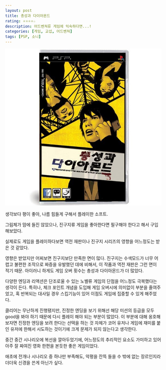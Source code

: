 ```yaml
---
layout: post
title: 총성과 다이아몬드
rating: ⭐️⭐️⭐️⭐️☆
description: 어드벤쳐류 게임에 익숙하다면...!
categories: [게임, 교섭, 어드벤쳐]
tags: [PSP, 소니]
---
```


![총성과 다이아몬드](../../images/2010/diamond_and_The_sound_of_a_gun_shot.jpg)

생각보다 평이 좋아, 나름 힘들게 구해서 플레이한 소프트.

그림체가 맘에 들진 않았으나, 진구지류 게임을 좋아한다면 필구해야 한다고 해서 구입해보았다.

실제로도 게임을 플레이하다보면 역전 재판이나 진구지 시리즈의 영향을 어느정도는 받은 것 같았다.

영향은 받았지만 어찌보면 진구지보단 만족한 면이 많다. 진구지는 수색모드가 너무 어렵고 불편한 조작으로 짜증을 유발했던 데에 비해서, 이 작품과 역전 재판은 그런 면이 적기 때문. 아이러니 하게도 게임 오버 횟수는 총성과 다이아몬드가 더 많았다.

다양한 엔딩과 리액션은 단조로울 수 있는 노벨류 게임의 단점을 어느정도 극복했다는 생각이 든다. 특히나, 체크 포인트 개념을 도입해 게임 오버시에 의미없이 부분을 줄여주었고, 혹 반복되는 대사일 경우 스킵기능이 있어 이점도 게임에 집중할 수 있게 해주었다.

클리어는 무난하게 진행됐지만, 진정한 엔딩을 보기 위해선 해당 미션의 등급을 모두 good을 봐야 하기 때문에 다시 플레이 해야 되는 부분이 많았다. 이 부분에 대해 옹호해보자면 진정한 엔딩을 보려 한다는 선택을 하는 것 자체가 코어 유저나 게임에 재미를 붙인 유저에 한해서 시도하는 것이기에 크게 문제가 되지 않는다고 생각한다.

중간 중간 시나리오에 복선을 깔아두었기에, 어느정도의 추리적인 요소도 가미하고 있어 아주 잘 짜여진 영화 한편을 본듯한 좋은 게임이었다.

애초에 전개나 시나리오 중 하나만 부족해도, 악평을 잔뜩 들을 수 밖에 없는 장르인지라 더더욱 신경을 쓴게 아닌가 싶다.
